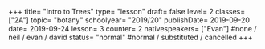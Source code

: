 +++
title= "Intro to Trees"
type= "lesson"
draft= false
level= 2
classes= ["2A"]
topic= "botany"
schoolyear= "2019/20"
publishDate= 2019-09-20
date=  2019-09-24
lesson= 3
counter= 2
nativespeakers= ["Evan"] #none / neil / evan / david
status= "normal" #normal / substituted / cancelled
+++
